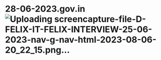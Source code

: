 # 28-06-2023.gov.in![Uploading screencapture-file-D-FELIX-IT-FELIX-INTERVIEW-25-06-2023-nav-g-nav-html-2023-08-06-20_22_15.png…]()
